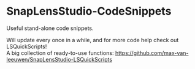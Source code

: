# SnapLensStudio-CodeSnippets
Useful stand-alone code snippets.

Will update every once in a while, and for more code help check out LSQuickScripts!<br/>
A big collection of ready-to-use functions:
https://github.com/max-van-leeuwen/SnapLensStudio-LSQuickScripts

